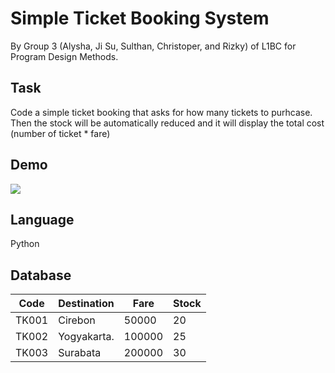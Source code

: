 # Simple Ticket Booking System

By Group 3 (Alysha, Ji Su, Sulthan, Christoper, and Rizky) of L1BC for Program Design Methods.

## Task
Code a simple ticket booking that asks for how many tickets to purhcase. Then the stock will be automatically reduced and it will display the total cost (number of ticket * fare)

## Demo
<img src="https://media.giphy.com/media/gqPGVQDqHhnDUlkUVZ/giphy.gif">

## Language
Python

## Database

Code   | Destination  | Fare     | Stock |
------ | ------------ | -------- | ----- |
TK001  | Cirebon      | 50000    | 20    |
TK002  | Yogyakarta.  | 100000   | 25    |
TK003  | Surabata     | 200000   | 30    |
